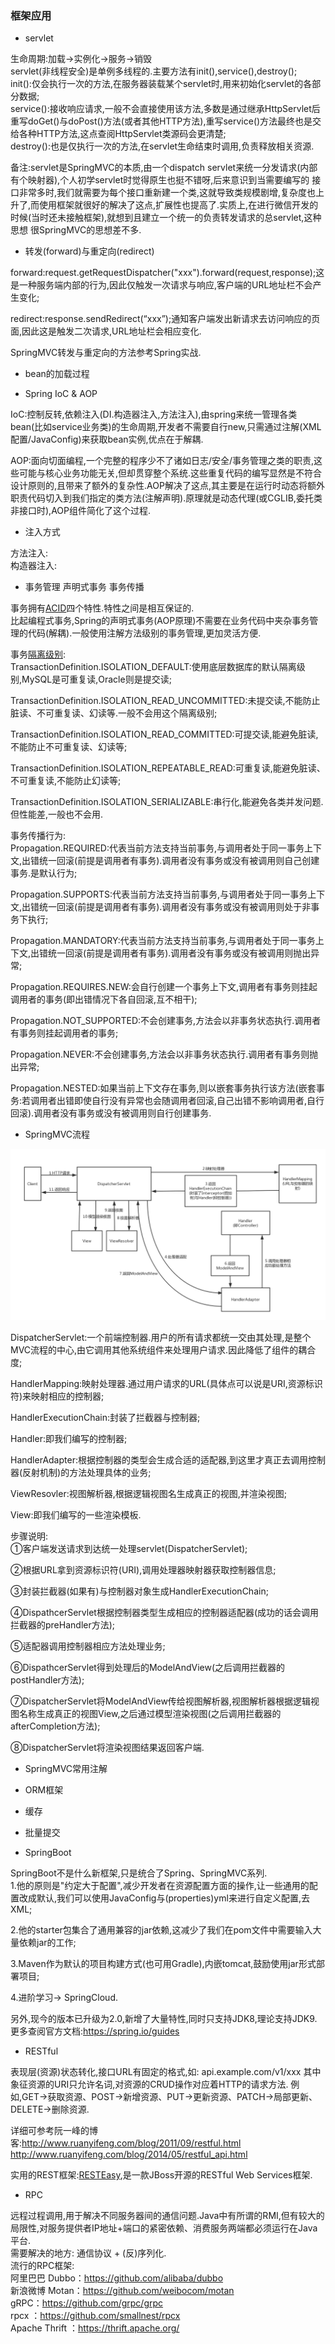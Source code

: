 ### 框架应用  

- servlet  

生命周期:加载->实例化->服务->销毁  
servlet(非线程安全)是单例多线程的.主要方法有init(),service(),destroy();   
init():仅会执行一次的方法,在服务器装载某个servlet时,用来初始化servlet的各部分数据;  
service():接收响应请求,一般不会直接使用该方法,多数是通过继承HttpServlet后重写doGet()与doPost()方法(或者其他HTTP方法),重写service()方法最终也是交给各种HTTP方法,这点查阅HttpServlet类源码会更清楚;    
destroy():也是仅执行一次的方法,在servlet生命结束时调用,负责释放相关资源.  

备注:servlet是SpringMVC的本质,由一个dispatch servlet来统一分发请求(内部有个映射器),个人初学servlet时觉得原生也挺不错呀,后来意识到当需要编写的
接口非常多时,我们就需要为每个接口重新建一个类,这就导致类规模剧增,复杂度也上升了,而使用框架就很好的解决了这点,扩展性也提高了.实质上,在进行微信开发的时候(当时还未接触框架),就想到且建立一个统一的负责转发请求的总servlet,这种思想
很SpringMVC的思想差不多.

- 转发(forward)与重定向(redirect)  

forward:request.getRequestDispatcher("xxx").forward(request,response);这是一种服务端内部的行为,因此仅触发一次请求与响应,客户端的URL地址栏不会产生变化;

redirect:response.sendRedirect(“xxx”);通知客户端发出新请求去访问响应的页面,因此这是触发二次请求,URL地址栏会相应变化.  

SpringMVC转发与重定向的方法参考Spring实战.  

- bean的加载过程   
 
- Spring IoC & AOP  

IoC:控制反转,依赖注入(DI.构造器注入,方法注入),由spring来统一管理各类bean(比如service业务类)的生命周期,开发者不需要自行new,只需通过注解(XML配置/JavaConfig)来获取bean实例,优点在于解耦.

AOP:面向切面编程,一个完整的程序少不了诸如日志/安全/事务管理之类的职责,这些可能与核心业务功能无关,但却贯穿整个系统.这些重复代码的编写显然是不符合设计原则的,且带来了额外的复杂性.AOP解决了这点,其主要是在运行时动态将额外职责代码切入到我们指定的类方法(注解声明).原理就是动态代理(或CGLIB,委托类非接口时),AOP组件简化了这个过程.

- 注入方式  
  
方法注入:  
构造器注入:  

- 事务管理 声明式事务 事务传播   
  
事务拥有[ACID](https://github.com/MelloChan/java-interview/blob/master/content/DB.md)四个特性.特性之间是相互保证的.  
比起编程式事务,Spring的声明式事务(AOP原理)不需要在业务代码中夹杂事务管理的代码(解耦).一般使用注解方法级别的事务管理,更加灵活方便.    

事务[隔离级别](https://github.com/MelloChan/java-interview/blob/master/content/DB.md):    
TransactionDefinition.ISOLATION_DEFAULT:使用底层数据库的默认隔离级别,MySQL是可重复读,Oracle则是提交读;  

TransactionDefinition.ISOLATION_READ_UNCOMMITTED:未提交读,不能防止脏读、不可重复读、幻读等.一般不会用这个隔离级别;    

TransactionDefinition.ISOLATION_READ_COMMITTED:可提交读,能避免脏读,不能防止不可重复读、幻读等;    

TransactionDefinition.ISOLATION_REPEATABLE_READ:可重复读,能避免脏读、不可重复读,不能防止幻读等;    

TransactionDefinition.ISOLATION_SERIALIZABLE:串行化,能避免各类并发问题.但性能差,一般也不会用.  

事务传播行为:    
Propagation.REQUIRED:代表当前方法支持当前事务,与调用者处于同一事务上下文,出错统一回滚(前提是调用者有事务).调用者没有事务或没有被调用则自己创建事务.是默认行为;      

Propagation.SUPPORTS:代表当前方法支持当前事务,与调用者处于同一事务上下文,出错统一回滚(前提是调用者有事务).调用者没有事务或没有被调用则处于非事务下执行;      

Propagation.MANDATORY:代表当前方法支持当前事务,与调用者处于同一事务上下文,出错统一回滚(前提是调用者有事务).调用者没有事务或没有被调用则抛出异常;       

Propagation.REQUIRES.NEW:会自行创建一个事务上下文,调用者有事务则挂起调用者的事务(即出错情况下各自回滚,互不相干);      

Propagation.NOT_SUPPORTED:不会创建事务,方法会以非事务状态执行.调用者有事务则挂起调用者的事务;        

Propagation.NEVER:不会创建事务,方法会以非事务状态执行.调用者有事务则抛出异常;      

Propagation.NESTED:如果当前上下文存在事务,则以嵌套事务执行该方法(嵌套事务:若调用者出错即使自行没有异常也会随调用者回滚,自己出错不影响调用者,自行回滚).调用者没有事务或没有被调用则自行创建事务.          

- SpringMVC流程    

![流程图](https://raw.githubusercontent.com/MelloChan/java-interview/master/image/SpringMVC%E6%B5%81%E7%A8%8B%E5%9B%BE.png)  

DispatcherServlet:一个前端控制器.用户的所有请求都统一交由其处理,是整个MVC流程的中心,由它调用其他系统组件来处理用户请求.因此降低了组件的耦合度;    

HandlerMapping:映射处理器.通过用户请求的URL(具体点可以说是URI,资源标识符)来映射相应的控制器;      

HandlerExecutionChain:封装了拦截器与控制器;    

Handler:即我们编写的控制器;    

HandlerAdapter:根据控制器的类型会生成合适的适配器,到这里才真正去调用控制器(反射机制)的方法处理具体的业务;    

ViewResovler:视图解析器,根据逻辑视图名生成真正的视图,并渲染视图;    

View:即我们编写的一些渲染模板.    

步骤说明:    
①客户端发送请求到达统一处理servlet(DispatcherServlet);      

②根据URL拿到资源标识符(URI),调用处理器映射器获取控制器信息;    

③封装拦截器(如果有)与控制器对象生成HandlerExecutionChain;    

④DispathcerServlet根据控制器类型生成相应的控制器适配器(成功的话会调用拦截器的preHandler方法);    

⑤适配器调用控制器相应方法处理业务;    

⑥DispathcerServlet得到处理后的ModelAndView(之后调用拦截器的postHandler方法);    

⑦DispatcherServlet将ModelAndView传给视图解析器,视图解析器根据逻辑视图名称生成真正的视图View,之后通过模型渲染视图(之后调用拦截器的afterCompletion方法);    

⑧DispatcherServlet将渲染视图结果返回客户端.

- SpringMVC常用注解  

- ORM框架  

- 缓存  

- 批量提交  

- SpringBoot  

SpringBoot不是什么新框架,只是统合了Spring、SpringMVC系列.  
1.他的原则是"约定大于配置",减少开发者在资源配置方面的操作,让一些通用的配置改成默认,我们可以使用JavaConfig与(properties)yml来进行自定义配置,去XML;  

2.他的starter包集合了通用兼容的jar依赖,这减少了我们在pom文件中需要输入大量依赖jar的工作;     

3.Maven作为默认的项目构建方式(也可用Gradle),内嵌tomcat,鼓励使用jar形式部署项目;    

4.进阶学习-> SpringCloud.  

另外,现今的版本已升级为2.0,新增了大量特性,同时只支持JDK8,理论支持JDK9.  
更多查阅官方文档:https://spring.io/guides


- RESTful  

表现层(资源)状态转化,接口URL有固定的格式,如: api.example.com/v1/xxx   其中象征资源的URI只允许名词,对资源的CRUD操作对应着HTTP的请求方法.
例如,GET->获取资源、POST->新增资源、PUT->更新资源、PATCH->局部更新、DELETE->删除资源.   

详细可参考阮一峰的博客:http://www.ruanyifeng.com/blog/2011/09/restful.html  http://www.ruanyifeng.com/blog/2014/05/restful_api.html      

实用的REST框架:[RESTEasy](http://resteasy.jboss.org/),是一款JBoss开源的RESTful Web Services框架.  

- RPC  

远程过程调用,用于解决不同服务器间的通信问题.Java中有所谓的RMI,但有较大的局限性,对服务提供者IP地址+端口的紧密依赖、消费服务两端都必须运行在Java平台.    
需要解决的地方: 通信协议 + (反)序列化.    
流行的RPC框架:  
阿里巴巴 Dubbo：https://github.com/alibaba/dubbo  
新浪微博 Motan：https://github.com/weibocom/motan   
gRPC：https://github.com/grpc/grpc   
rpcx ：https://github.com/smallnest/rpcx   
Apache Thrift ：https://thrift.apache.org/   

